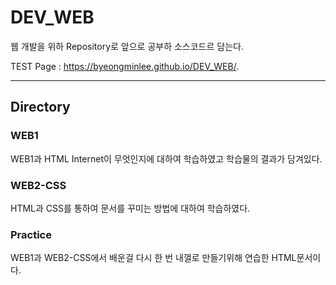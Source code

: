 # DEV_WEB  
웹 개발을 위하 Repository로 앞으로 공부하 소스코드르 담는다.    

TEST Page : https://byeongminlee.github.io/DEV_WEB/.

---  

## Directory  

### WEB1  
WEB1과 HTML Internet이 무엇인지에 대하여 학습하였고 학습물의 결과가 담겨있다.  
  
### WEB2-CSS
HTML과 CSS를 통하여 문서를 꾸미는 방법에 대하여 학습하였다.

### Practice
WEB1과  WEB2-CSS에서 배운걸 다시 한 번 내껄로 만들기위해 연습한 HTML문서이다.
